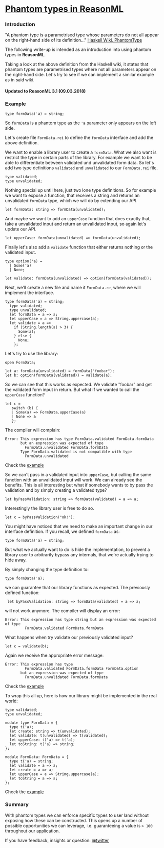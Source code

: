 # [Phantom types in ReasonML](https://gist.github.com/busypeoples/3a28d039272ec3eb33ca2fc6b32dafc7)

### Introduction

"A phantom type is a parametrised type whose parameters do not all appear on the right-hand side of its definition..."
[Haskell Wiki, PhantomType](https://wiki.haskell.org/Phantom_type)

The following write-up is intended as an introduction into using phantom types in **ReasonML**.

Taking a look at the above definition from the Haskell wiki, it states that phantom types are parametrised types where not all parameters appear on the right-hand side. Let's try to see if we can implement a similar example as in said wiki.

#### Updated to ReasonML 3.1 (09.03.2018)

### Example

```reason
type formData('a) = string;
```

So `formData` is a phantom type as the `'a` parameter only appears on the left side.

Let's create file `FormData.rei` to define the `formData` interface and add the above definition.

We want to enable a library user to create a `formData`.
What we also want is restrict the type in certain parts of the library.
For example we want to be able to differentiate between validated und unvalidated form data. So let's add two type definitions `validated` and `unvalidated` to our `FormData.rei` file.

```reason
type validated;
type unvalidated;
```

Nothing special up until here, just two lone type definitions.
So for example we want to expose a function, that receives a string and returns an unvalidated `formData` type, which we will do by extending our API.

```reason
let formData: string => formData(unvalidated);
```

And maybe we want to add an `upperCase` function that does exactly that, take a unvalidated input and return an unvalidated input, so again let's update our API.

```reason
let upperCase: formData(unvalidated) => formData(unvalidated);
```

Finally let's also add a `validate` function that either returns nothing or the validated input.

```reason
type option('a) =
  | Some('a)
  | None;

let validate: formData(unvalidated) => option(formData(validated));
```

Next, we'll create a new file and name it `FormData.re`, where we will implement the interface.

```reason
type formData('a) = string;
  type validated;
  type unvalidated;
  let formData = a => a;
  let upperCase = a => String.uppercase(a);
  let validate = a =>
    if (String.length(a) > 3) {
      Some(a);
    } else {
      None;
    };
```

Let's try to use the library:

```reason
open FormData;

let a: formData(unvalidated) = formData("foobar");
let b: option(formData(validated)) = validate(a);
```

So we can see that this works as expected. We validate "foobar" and get the validated form input in return.
But what if we wanted to call the `upperCase` function?

```reason
let c =
   switch (b) {
   | Some(a) => FormData.upperCase(a)
   | None => a
   };
```

The compiler will complain:

```
Error: This expression has type FormData.validated FormData.formData
       but an expression was expected of type
         FormData.unvalidated FormData.formData
       Type FormData.validated is not compatible with type
         FormData.unvalidated
```

Check the [example](https://reasonml.github.io/en/try.html?reason=C4TwDgpgBA9mwEsYDsAUByAhgSigXgCgooAfKAZRgFsIMcjSoA5FCAbgIKpgBMBXADbRQkKADEYAJyoARTMEz4oAbwYjoAMymz5mOtg7F1UAG6YBCHvIg9DUY32RmLV4DbtDgULdLkKAXFAAzsCSCMgA5vgAfN7afnqOzpbWPAYMnlB8YJCSAMKYQRCBPjoKqEnmKW5pMXG+uhVOVa426cSZya0l8Y2VLqm4eLFwiCiopQmoXYPpAL4cXLyC0BINAeK9CkqqRuCaW3pYQ8Gh4RF2xjM1l-tZzQM3GRBek7pKisNQmB4vWTkQfKFaB4b51chnSIAOmyuQAxsDUDhfl5riCwcMGMQEBooKgIWFoUJIsAABZI3CxADMuF2xHplBoFLsxDmUAgAiKKix9JYyHYPIWBCFBEymECazKmChb3KkoSMIe1TaSnluhlh1QACItDAAEaYSRa9Kiv56wKjJBoNUKDXrPQ26VotInR1QtHMzgAKSCUIEMAinoA9AAqLGOOHUGjILzAGCmQE4kCcemZOH4LFBADuCGAcNJeL1tKxZEZtBwdTdsMBBSKFJLzFYdUwWJFUB9foDqDhBigIaDBCAA)

So we can't pass in a validated input into `upperCase`, but calling the same function with an unvalidated input will work.
We can already see the benefits.
This is all interesting but what if somebody wants to by pass the validation and by simply creating a validated type?

```reason
let byPassValidation: string => formData(validated) = a => a;
```

Interestingly the library user is free to do so.

```reason
let c = byPassValidation("ok!");
```

You might have noticed that we need to make an important change in our interface definition.
If you recall, we defined `formData` as:

```reason
type formData('a) = string;
```

But what we actually want to do is hide the implementation, to prevent a library user to arbitrarily bypass any internals, that we're actually trying to hide away.

By simply changing the type definition to:

```reason
type formData('a);
```

we can guarantee that our library functions as expected. The previously defined function:

```reason
 let byPassValidation: string => formData(validated) = a => a;
```

will not work anymore. The compiler will display an error:

```
Error: This expression has type string but an expression was expected of type
         FormData.validated FormData.formData
```

What happens when try validate our previously validated input?

```reason
let c = validate(b);
```

Again we receive the appropriate error message:

```
Error: This expression has type
         FormData.validated FormData.formData FormData.option
       but an expression was expected of type
         FormData.unvalidated FormData.formData

```

Check the [example](https://reasonml.github.io/en/try.html?reason=C4TwDgpgBA9mwEsYDsAUByAhgSigXgCgooAfKAZRgFsIMcjSoA5FCAbgIKpgBMBXADbRQkKADEYAJyoARTMEz4oAbwYjoAMymz5mOtg7F1UAG6YBCHvIg9DUY32RmLV4DbtDgULdLkKAXFAAzsCSCMgA5vgAfN7afnqOzpbWPAYMnlB8YJCSAMKYQRCBPjoKqEnmKW5pMXG+uhVOVa426cSZya0l8Y2VLqm4eLFwiCiopQmoXYPpAL4cXLyC0BINAeK9CkqqRuCaW3pYQ8Gh4RF2xjM1l-tZzQM3GRBek7pKisNQmB4vWTkQfKFaB4b51chnSIAOmyuQAxsDUDhfl5riCwcMGMQEBooKgIWFoUJIsAABZI3CxADMuF2xHplBoFLsxDmUAgAiKKix9JYyHYPIWBCFBEymECazKmChb3KkoSMIe1TaSnluhlh1QACItDAAEaYSRa9IAegAVERHHDqDRkF5gDBTICcSBOFBMnqQAAFQpBABqLXkSGQgRChKiXzVCg16z0UelaNqoM+sR+RA9Sk9PqC-sDYzQWpgAGsAITGxZQABSQShAhgEVQevS6b+cNVhxhAKBRUbzarNbrDbh7TNJoIQA)

To wrap this all up, here is how our library might be implemented in the real world:


```reason
type validated;
type unvalidated;

module type FormData = {
  type t('a);
  let create: string => t(unvalidated);
  let validate: t(unvalidated) => t(validated);
  let upperCase: t('a) => t('a);
  let toString: t('a) => string;
};

module FormData: FormData = {
  type t('a) = string;
  let validate = a => a;
  let create = a => a;
  let upperCase = a => String.uppercase(a);
  let toString = a => a;
};
```

Check the [example](https://reasonml.github.io/en/try.html?reason=C4TwDgpgBAbghgGwJYBM7Aig3AKB6SKAVwDt5k0Ns8BbAexSIWgOgDE6AnGgEXTigBeKAG8cUKK0kAKAORwAlLgnNgUAMacI6CAC4oAZ2CckJAOZCAfDNLlUOlEvFRVsRPYz7g02+8qYFKxk7f0dlFwg1IjBITgBhOAM9GXlAwWtvVPDXYDoAZWNTMy85RSCjE3NcAF9cHHpGZigObj5gOH0W3n4hUWcpTLLhCqLsyLcKHV6BdKg4MbVNbQxpoPnnV2jYhKTV2YLKswA6LYhOdUSIaUUFyXzC8z3rddq8AHoAKigIAA84GjATQ+bxwrhmzS43XaRyWOmkACIAGZ0OgAIzgnHRAC94U5QeNUb0um04EcQnCbngAFIGI4IOhmaSovE0ukMhEAWi53J5vL5-NxdVZ9MZxP4JxiZx2V0ULNpIs5-KVyu5gup8vZYuhp3ilyZCjlbMZ8JVpoFTk+UAA7kgEAgoFoDEw1HASN9OJwuFBgThLcLNZCSWS-HDmUpvSCgA)

### Summary
With phantom types we can enforce specific types to user land without exposing how these can be constructed.
This opens up a number of possible opportunities we can leverage, i.e. guaranteeing a value is `> 100` throughout our application.

If you have feedback, insights or question: [@twitter](https://twitter.com/sharifsbeat)
